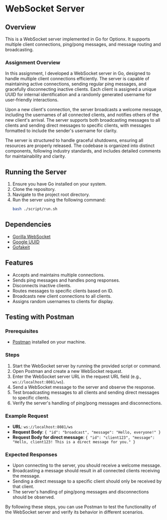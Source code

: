 # WebSocket Server

## Overview

This is a WebSocket server implemented in Go for Optionx. It supports multiple client connections, ping/pong messages, and message routing and broadcasting.

### Assignment Overview

In this assignment, I developed a WebSocket server in Go, designed to handle multiple client connections efficiently. The server is capable of maintaining active connections, sending regular ping messages, and gracefully disconnecting inactive clients. Each client is assigned a unique UUID for internal identification and a randomly generated username for user-friendly interactions.

Upon a new client's connection, the server broadcasts a welcome message, including the usernames of all connected clients, and notifies others of the new client's arrival. The server supports both broadcasting messages to all clients and sending direct messages to specific clients, with messages formatted to include the sender's username for clarity.

The server is structured to handle graceful shutdowns, ensuring all resources are properly released. The codebase is organized into distinct components, following industry standards, and includes detailed comments for maintainability and clarity.

## Running the Server

1. Ensure you have Go installed on your system.
2. Clone the repository.
3. Navigate to the project root directory.
4. Run the server using the following command:
   ```bash
   bash ./script/run.sh
   ```

## Dependencies

- [Gorilla WebSocket](https://github.com/gorilla/websocket)
- [Google UUID](https://github.com/google/uuid)
- [Gofakeit](https://github.com/brianvoe/gofakeit/v6)

## Features

- Accepts and maintains multiple connections.
- Sends ping messages and handles pong responses.
- Disconnects inactive clients.
- Routes messages to specific clients based on ID.
- Broadcasts new client connections to all clients.
- Assigns random usernames to clients for display.

## Testing with Postman

### Prerequisites

- [Postman](https://www.postman.com/downloads/) installed on your machine.

### Steps

1. Start the WebSocket server by running the provided script or command.
2. Open Postman and create a new WebSocket request.
3. Enter the WebSocket server URL in the request URL field (e.g., `ws://localhost:8081/ws`).
4. Send a WebSocket message to the server and observe the response.
5. Test broadcasting messages to all clients and sending direct messages to specific clients.
6. Verify the server's handling of ping/pong messages and disconnections.

### Example Request

- **URL**: `ws://localhost:8081/ws`
- **Request Body**: `{ "id": "broadcast", "message": "Hello, everyone!" }`
- **Request Body for direct message**: `{ "id": "client123", "message": "Hello, client123! This is a direct message for you." }`

### Expected Responses

- Upon connecting to the server, you should receive a welcome message.
- Broadcasting a message should result in all connected clients receiving the message.
- Sending a direct message to a specific client should only be received by that client.
- The server's handling of ping/pong messages and disconnections should be observed.

By following these steps, you can use Postman to test the functionality of the WebSocket server and verify its behavior in different scenarios.
